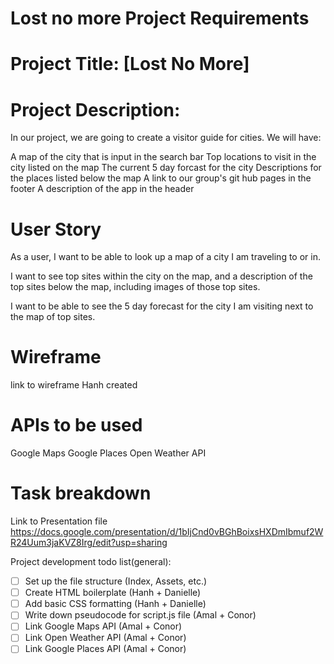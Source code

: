 # Lost no more Project Requirements

# Project Title: [Lost No More] 

# Project Description:
In our project, we are going to create a visitor guide for cities. We will have:

A map of the city that is input in the search bar
Top locations to visit in the city listed on the map
The current 5 day forcast for the city
Descriptions for the places listed below the map
A link to our group's git hub pages in the footer
A description of the app in the header

# User Story
As a user, I want to be able to look up a map of a city I am traveling to or in.

I want to see top sites within the city on the map, and a description of the top sites below the map, including images of those top sites.

I want to be able to see the 5 day forecast for the city I am visiting next to the map of top sites.

# Wireframe

link to wireframe Hanh created

# APIs to be used
Google Maps
Google Places
Open Weather API

# Task breakdown
Link to Presentation file https://docs.google.com/presentation/d/1bIjCnd0vBGhBoixsHXDmIbmuf2WR24Uum3jaKVZ8Irg/edit?usp=sharing


Project development todo list(general):
- [ ] Set up the file structure (Index, Assets, etc.)
- [ ] Create HTML boilerplate (Hanh + Danielle)
- [ ] Add basic CSS formatting (Hanh + Danielle)
- [ ] Write down pseudocode for script.js file (Amal + Conor)
- [ ] Link Google Maps API (Amal + Conor)
- [ ] Link Open Weather API (Amal + Conor)
- [ ] Link Google Places API (Amal + Conor)
